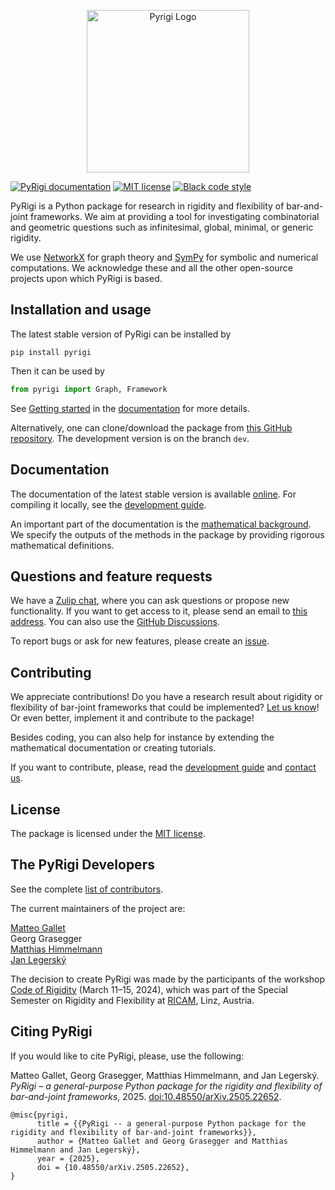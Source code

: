 <p align="center">
<img src="https://raw.githubusercontent.com/PyRigi/PyRigi/refs/heads/main/assets/icon.jpg" alt="Pyrigi Logo" width="260">
</p>

[![PyRigi documentation](https://img.shields.io/badge/PyRigi-Documentation-blue?style=plastic&link=pyrigi.github.io%2FPyRigi%2F%20)](https://pyrigi.github.io/PyRigi/)
[![MIT license](https://img.shields.io/badge/license-MIT-yellow?style=plastic)](LICENSE)
[![Black code style](https://img.shields.io/badge/code%20style-black-black?style=plastic)](https://github.com/psf/black)


<!-- start-input -->

PyRigi is a Python package for research in rigidity and flexibility of bar-and-joint frameworks.
We aim at providing a tool for investigating combinatorial and geometric questions
such as infinitesimal, global, minimal, or generic rigidity.


We use [NetworkX](https://networkx.org/) for graph theory and [SymPy](https://www.sympy.org/) for symbolic and numerical computations.
We acknowledge these and all the other open-source projects upon which PyRigi is based.

## Installation and usage

The latest stable version of PyRigi can be installed by
```
pip install pyrigi
```
Then it can be used by
```python
from pyrigi import Graph, Framework
```
See [Getting started](https://pyrigi.github.io/PyRigi/userguide/getting_started.html)
in the [documentation](https://pyrigi.github.io/PyRigi/) for more details.

Alternatively, one can clone/download the package
from [this GitHub repository](https://github.com/pyRigi/PyRigi).
The development version is on the branch `dev`.

## Documentation

The documentation of the latest stable version is available [online](https://pyrigi.github.io/PyRigi/).
For compiling it locally,
see the [development guide](https://pyrigi.github.io/PyRigi/development/howto).

An important part of the documentation is the
[mathematical background](https://pyrigi.github.io/PyRigi/math/rigidity.html).
We specify the outputs of the methods in the package
by providing rigorous mathematical definitions.

## Questions and feature requests

We have a [Zulip chat](https://pyrigi.zulipchat.com),
where you can ask questions or propose new functionality.
If you want to get access to it, please send an email to
[this address](mailto:external.dc4f45edef70cb7e0c621ad50377d9f1.show-sender.include-footer@streams.zulipchat.com).
You can also use the [GitHub Discussions](https://github.com/PyRigi/PyRigi/discussions).

To report bugs or ask for new features, please create an [issue](https://github.com/PyRigi/PyRigi/issues/new/choose).

## Contributing

We appreciate contributions!
Do you have a research result
about rigidity or flexibility of bar-joint frameworks
that could be implemented?
[Let us know](https://github.com/PyRigi/PyRigi/issues/new/choose)!
Or even better, implement it and contribute to the package!

Besides coding, you can also help for instance
by extending the mathematical documentation or
creating tutorials.

If you want to contribute, please,
read the [development guide](https://pyrigi.github.io/PyRigi/development/howto)
and [contact us](mailto:external.dc4f45edef70cb7e0c621ad50377d9f1.show-sender.include-footer@streams.zulipchat.com).
## License

The package is licensed under the [MIT license](https://github.com/PyRigi/PyRigi/blob/main/LICENSE).

## The PyRigi Developers

See the complete [list of contributors](https://pyrigi.github.io/PyRigi/development/contributors.html).

The current maintainers of the project are:

[Matteo Gallet](mailto:matteo.gallet@units.it) \
Georg Grasegger \
[Matthias Himmelmann](https://matthiashimmelmann.github.io/) \
[Jan Legerský](https://jan.legersky.cz/)

The decision to create PyRigi was made by the participants of the workshop
[Code of Rigidity](https://www.ricam.oeaw.ac.at/specsem/specsem2024/workshop2/)
(March 11–15, 2024), which was part of the
Special Semester on Rigidity and Flexibility at [RICAM](https://www.oeaw.ac.at/ricam/), Linz, Austria.

## Citing PyRigi

If you would like to cite PyRigi, please, use the following:

Matteo Gallet, Georg Grasegger, Matthias Himmelmann, and Jan Legerský. *PyRigi
– a general-purpose Python package for the rigidity and flexibility of bar-and-joint
frameworks*, 2025. [doi:10.48550/arXiv.2505.22652](https://doi.org/10.48550/arXiv.2505.22652).

```
@misc{pyrigi,
      title = {{PyRigi -- a general-purpose Python package for the rigidity and flexibility of bar-and-joint frameworks}}, 
      author = {Matteo Gallet and Georg Grasegger and Matthias Himmelmann and Jan Legerský},
      year = {2025},
      doi = {10.48550/arXiv.2505.22652}, 
}
```
